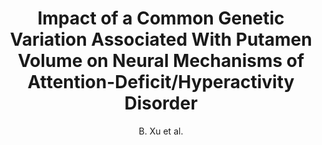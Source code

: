 ---
author: B. Xu et al.
title: Impact of a Common Genetic Variation Associated With Putamen Volume on Neural Mechanisms of Attention-Deficit/Hyperactivity Disorder
journal: Journal of the American Academy of Child and Adolescent Psychiatry
year: 2017
type: article
doi: 10.1016/j.jaac.2017.02.009
---